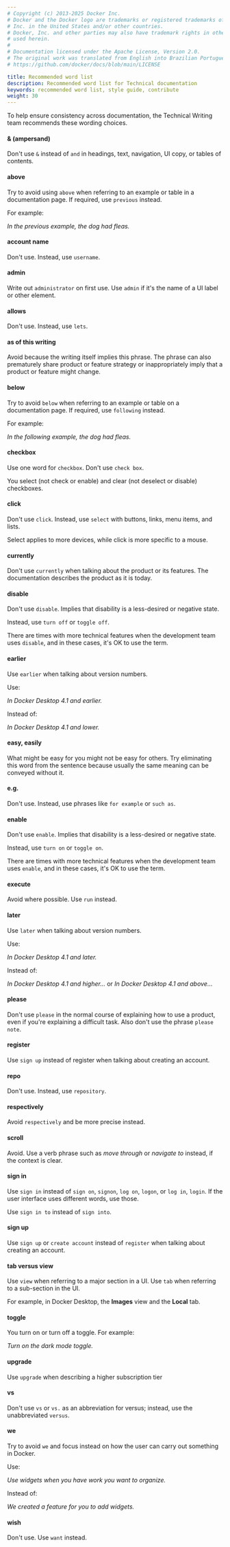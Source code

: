 ```yaml
---
# Copyright (c) 2013-2025 Docker Inc.
# Docker and the Docker logo are trademarks or registered trademarks of Docker,
# Inc. in the United States and/or other countries.
# Docker, Inc. and other parties may also have trademark rights in other terms
# used herein.
#
# Documentation licensed under the Apache License, Version 2.0.
# The original work was translated from English into Brazilian Portuguese.
# https://github.com/docker/docs/blob/main/LICENSE

title: Recommended word list
description: Recommended word list for Technical documentation
keywords: recommended word list, style guide, contribute
weight: 30
---
```

To help ensure consistency across documentation, the Technical Writing team recommends these wording choices.

#### & (ampersand)

Don't use `&` instead of `and` in headings, text, navigation, UI copy, or tables of contents.

#### above

Try to avoid using `above` when referring to an example or table in a documentation page. If required, use `previous` instead.

For example:

_In the previous example, the dog had fleas._

#### account name

Don't use. Instead, use `username`.

#### admin

Write out `administrator` on first use. Use `admin` if it's the name of a UI label or other element.

#### allows

Don't use. Instead, use `lets`.

#### as of this writing

Avoid because the writing itself implies this phrase. The phrase can also prematurely share product or feature strategy or inappropriately imply that a product or feature might change.

#### below

Try to avoid `below` when referring to an example or table on a documentation page. If required, use `following` instead.

For example:

_In the following example, the dog had fleas._

#### checkbox

Use one word for `checkbox`. Don't use `check box`.

You select (not check or enable) and clear (not deselect or disable) checkboxes.

#### click

Don't use `click`. Instead, use `select` with buttons, links, menu items, and lists.

Select applies to more devices, while click is more specific to a mouse.

#### currently

Don't use `currently` when talking about the product or its features. The documentation describes the product as it is today.

#### disable

Don't use `disable`. Implies that disability is a less-desired or negative state.

Instead, use `turn off` or `toggle off`.

There are times with more technical features when the development team uses `disable`, and in these cases, it's OK to use the term.

#### earlier

Use `earlier` when talking about version numbers.

Use:

_In Docker Desktop 4.1 and earlier._

Instead of:

_In Docker Desktop 4.1 and lower._

#### easy, easily

What might be easy for you might not be easy for others. Try eliminating this word from the sentence because usually the same meaning can be conveyed without it.

<!-- markdownlint-disable no-trailing-punctuation -->

#### e.g.

<!-- markdownlint-enable no-trailing-punctuation -->

Don't use. Instead, use phrases like `for example` or `such as`.

#### enable

Don't use `enable`. Implies that disability is a less-desired or negative state.

Instead, use `turn on` or `toggle on`.

There are times with more technical features when the development team uses `enable`, and in these cases, it's OK to use the term.

#### execute

Avoid where possible. Use `run` instead.

#### later

Use `later` when talking about version numbers.

Use:

_In Docker Desktop 4.1 and later._

Instead of:

_In Docker Desktop 4.1 and higher…_ or _In Docker Desktop 4.1 and above…_

#### please

Don't use `please` in the normal course of explaining how to use a product, even if you're explaining a difficult task. Also don't use the phrase `please note`.

#### register

Use `sign up` instead of register when talking about creating an account.

#### repo

Don't use. Instead, use `repository`.

#### respectively

Avoid `respectively` and be more precise instead.

#### scroll

Avoid. Use a verb phrase such as _move through_ or _navigate to_ instead, if the context is clear.

#### sign in

Use `sign in` instead of `sign on`, `signon`, `log on`, `logon`, or `log in`, `login`. If the user interface uses different words, use those.

Use `sign in to` instead of `sign into`.

#### sign up

Use `sign up` or `create account` instead of `register` when talking about creating an account.

#### tab versus view

Use `view` when referring to a major section in a UI. Use `tab` when referring to a sub-section in the UI.

For example, in Docker Desktop, the **Images** view and the **Local** tab.

#### toggle

You turn on or turn off a toggle. For example:

_Turn on the dark mode toggle._

#### upgrade

Use `upgrade` when describing a higher subscription tier

#### vs

Don't use `vs` or `vs.` as an abbreviation for versus; instead, use the unabbreviated `versus`.

#### we

Try to avoid `we` and focus instead on how the user can carry out something in Docker.

Use:

_Use widgets when you have work you want to organize._

Instead of:

_We created a feature for you to add widgets._

#### wish

Don't use. Use `want` instead.
